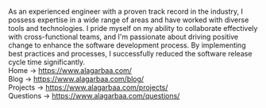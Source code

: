 As an experienced engineer with a proven track record in the industry, I possess expertise in a wide range of areas and have worked with diverse tools and technologies. I pride myself on my ability to collaborate effectively with cross-functional teams, and I'm passionate about driving positive change to enhance the software development process. By implementing best practices and processes, I successfully reduced the software release cycle time significantly.
<br />
Home -> https://www.alagarbaa.com/<br />
Blog -> https://www.alagarbaa.com/blog/<br />
Projects -> https://www.alagarbaa.com/projects/<br />
Questions -> https://www.alagarbaa.com/questions/<br />
